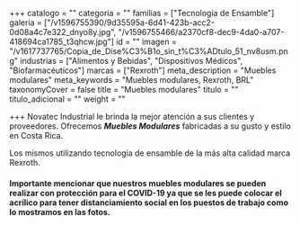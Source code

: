 +++
catalogo = ""
categoria = ""
familias = ["Tecnología de Ensamble"]
galeria = ["/v1596755390/9d35595a-6d41-423b-acc2-0d08a4c7e322_dnyo8y.jpg", "/v1596755466/a2370cf8-dec9-4da0-a707-418694ca1785_t3qhcw.jpg"]
id = ""
imagen = "/v1617737765/Copia_de_Dise%C3%B1o_sin_t%C3%ADtulo_51_nv8usm.png"
industrias = ["Alimentos y Bebidas", "Dispositivos Médicos", "Biofarmacéuticos"]
marcas = ["Rexroth"]
meta_description = "Muebles modulares"
meta_keywords = "Muebles modulares, Rexroth, BRL"
taxonomyCover = false
title = "Muebles modulares"
titulo = ""
titulo_adicional = ""
weight = ""

+++
Novatec Industrial le brinda la mejor atención a sus clientes y proveedores. Ofrecemos **_Muebles Modulares_** fabricadas a su gusto y estilo en Costa Rica.

Los mismos utilizando tecnología de ensamble de la más alta calidad marca Rexroth.

#### **Importante mencionar que nuestros muebles modulares se pueden realizar con protección para el COVID-19 ya que se les puede colocar el acrílico para tener distanciamiento social en los puestos de trabajo como lo mostramos en las fotos.**